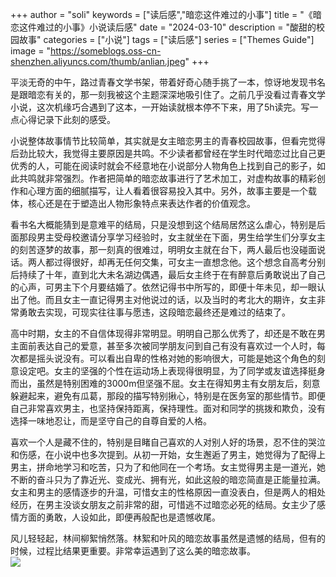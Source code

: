 +++
author = "soli"
keywords = ["读后感","暗恋这件难过的小事"]
title = "《暗恋这件难过的小事》小说读后感"
date = "2024-03-10"
description = "酸甜的校园故事"
categories = ["小说"]
tags = ["读后感"]
series = ["Themes Guide"]
image = "https://someblogs.oss-cn-shenzhen.aliyuncs.com/thumb/anlian.jpeg"
+++
<!--more-->
平淡无奇的中午，路过青春文学书架，带着好奇心随手挑了一本，惊讶地发现书名是跟暗恋有关的，那一刻我被这个主题深深地吸引住了。之前几乎没看过青春文学小说，这次机缘巧合遇到了这本，一开始读就根本停不下来，用了5h读完。写一点心得记录下此刻的感受。

小说整体故事情节比较简单，其实就是女主暗恋男主的青春校园故事，但看完觉得后劲比较大，我觉得主要原因是共鸣。不少读者都曾经在学生时代暗恋过比自己更优秀的人，可能在阅读时就会不经意地在小说部分人物角色上找到自己的影子，如此共鸣就非常强烈。作者把简单的暗恋故事进行了艺术加工，对虚构故事的精彩创作和心理方面的细腻描写，让人看着很容易投入其中。另外，故事主要是一个载体，核心还是在于塑造出人物形象特点来表达作者的价值观念。

看书名大概能猜到是意难平的结局，只是没想到这个结局居然这么虐心，特别是后面那段男主受母校邀请分享学习经验时，女主就坐在下面，男生给学生们分享女主的刻苦逐梦的故事，那一刻真的很难过，明明女主就在台下，两人最后也没碰面说话。两人都过得很好，却再无任何交集，可女主一直想念他。这个想念自高考分别后持续了十年，直到北大未名湖边偶遇，最后女主终于在有醉意后勇敢说出了自己的心声，可男主下个月要结婚了。依然记得书中所写的，即便十年未见，却一眼认出了他。而且女主一直记得男主对他说过的话，以及当时的考北大的期许，女主非常勇敢去实现，可现实往往事与愿违，这段暗恋最终还是难过的结束了。

高中时期，女主的不自信体现得非常明显。明明自己那么优秀了，却还是不敢在男主面前表达自己的爱意，甚至多次被同学朋友问到自己有没有喜欢过一个人时，每次都是摇头说没有。可以看出自卑的性格对她的影响很大，可能是她这个角色的刻意设定吧。女主的坚强的个性在运动场上表现得很明显，为了同学或友谊选择挺身而出，虽然是特别困难的3000m但坚强不屈。女主在得知男主有女朋友后，刻意躲避起来，避免有瓜葛，那段的描写特别揪心，特别是在医务室的那些情节。即便自己非常喜欢男主，也坚持保持距离，保持理性。面对和同学的挑拨和欺负，没有选择一味地忍让，而是坚守自己的自尊自爱的人格。

喜欢一个人是藏不住的，特别是目睹自己喜欢的人对别人好的场景，忍不住的哭泣和伤感，在小说中也多次提到。从初一开始，女生邂逅了男主，她觉得为了配得上男主，拼命地学习和吃苦，只为了和他同在一个考场。女主觉得男主是一道光，她不断的奋斗只为了靠近光、变成光、拥有光，如此这般的暗恋简直是正能量拉满。女主和男主的感情逐步的升温，可惜女主的性格原因一直没表白，但是两人的相处经历，在男主没谈女朋友之前非常的甜，可惜逃不过暗恋必死的结局。女主少了感情方面的勇敢，人设如此，即便再般配也是遗憾收尾。

风儿轻轻起，林间柳絮悄然落。林絮和叶风的暗恋故事虽然是遗憾的结局，但有的时候，过程比结果更重要。非常幸运遇到了这么美的暗恋故事。
<br />![](https://someblogs.oss-cn-shenzhen.aliyuncs.com/thumb/anlian.jpeg)